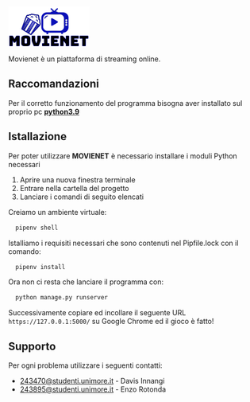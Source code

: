 ![Movienet Logo](/static/img/Logofinale.png)

Movienet è un piattaforma di streaming online.

## **Raccomandazioni**

Per il corretto funzionamento del programma bisogna aver installato sul proprio pc [**python3.9**](https://www.python.org/downloads/)

## **Istallazione**

Per poter utilizzare **MOVIENET** è necessario installare i moduli Python necessari

1. Aprire una nuova finestra terminale
2. Entrare nella cartella del progetto
3. Lanciare i comandi di seguito elencati

Creiamo un ambiente virtuale:

```python
  pipenv shell
```

Istalliamo i requisiti necessari che sono contenuti nel Pipfile.lock con il comando:

```python
  pipenv install
```

Ora non ci resta che lanciare il programma con:

```python
  python manage.py runserver
```

Successivamente copiare ed incollare il seguente URL `https://127.0.0.1:5000/` su Google Chrome ed il gioco è fatto!

## **Supporto**

Per ogni problema utilizzare i seguenti contatti:
* 243470@studenti.unimore.it - Davis Innangi
* 243895@studenti.unimore.it - Enzo Rotonda
